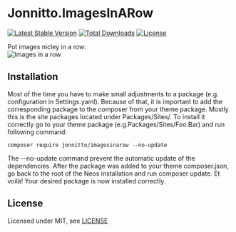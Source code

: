 Jonnitto.ImagesInARow
=====================

[![Latest Stable Version](https://poser.pugx.org/jonnitto/imagesinarow/v/stable)](https://packagist.org/packages/jonnitto/imagesinarow)
[![Total Downloads](https://poser.pugx.org/jonnitto/imagesinarow/downloads)](https://packagist.org/packages/jonnitto/imagesinarow)
[![License](https://poser.pugx.org/jonnitto/imagesinarow/license)](https://packagist.org/packages/jonnitto/imagesinarow)


Put images nicley in a row:  
![Images in a row](https://user-images.githubusercontent.com/4510166/33304401-e0986e48-d408-11e7-86c4-02bcd24d74cd.jpg)

Installation
------------
Most of the time you have to make small adjustments to a package (e.g. configuration in Settings.yaml). Because of that, it is important to add the corresponding package to the composer from your theme package. Mostly this is the site packages located under Packages/Sites/. To install it correctly go to your theme package (e.g.Packages/Sites/Foo.Bar) and run following command:
```
composer require jonnitto/imagesinarow --no-update
```
The --no-update command prevent the automatic update of the dependencies. After the package was added to your theme composer.json, go back to the root of the Neos installation and run composer update. Et voilà! Your desired package is now installed correctly.

License
-------

Licensed under MIT, see [LICENSE](LICENSE)
